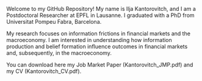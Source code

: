 Welcome to my GitHub Repository! My name is Ilja Kantorovitch, and I am a Postdoctoral Researcher at EPFL in Lausanne. I graduated with a PhD from Universitat Pompeu Fabra, Barcelona.

My research focuses on information frictions in financial markets and the macroeconomy. I am interested in understanding how information production and belief formation influence outcomes in financial markets and, subsequently, in the macroeconomy.

You can download here my Job Market Paper (Kantorovitch_JMP.pdf) and my CV (Kantorovitch_CV.pdf).
